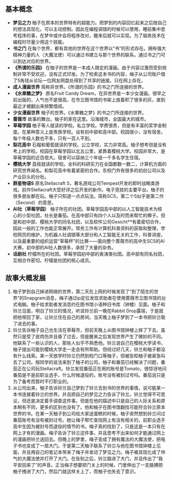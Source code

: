 ## 基本概念



- **梦见之力** 柚子在原本的世界特有的超能力。把梦到的内容回忆起来之后按自己的想法具现化。可以主动控制。因此在编程调错的时候可以使用，睡前集中思考程序的事，在梦中或许会将程序改对，醒来后就可以实现。为了锻炼技术在编程时尽量少用这个技能。
- **书之门** 在每个世界，都有其他的世界在这个世界以“书”的形式存在。拥有强大精神力量的人（大魔法使）可以通过书建立与那个世界的联系。通过书之门可以到达对应的世界。
- **《所谓的乐园》** 在柚子的世界是一本成人限定的漫画。由于内容过激而受到规制非常不受欢迎，没有正式印发。为了检索这本书的内容，梅子从公司账户借了5角钱从论坛一位网友网盘处得到了共享的链接。只在网上存在。
- **成人漫画世界** 简称异世界。《所谓的乐园》的书之门所连接的世界。
- **《水果糖之梦》** 原名Fruit Candy Dream，在异世界是一本少女漫画。很早之前出版的，人气也不是很高，在市立图书馆的书架上放着积了很多的灰，直到最近才被翻出来频繁借阅。
- **少女漫画世界** 柚子的世界。《水果糖之梦》的书之门所连接的世界。
- **蔷薇市** 故事的舞台。柚子的家在这里。沿海城市，全国最大的城市。
- **草莓学园** 柚子等人就读的学校。私立学校。学费很贵，但是有丰富的奖学金制度。在某种意义上是贵族学校。设有初中部和高中部。校园很小，没有宿舍。每个年级人数也不多，只有一百人不到。
- **梨花高中** 石榴和葡萄就读的学校。公立学校，实力非常高。柚子想考但是没有考上的学校。校园在草莓学园以北五公里，紧靠着樱桃大学。校园非常大，是草莓学园的近百倍大。宿舍可以容纳三个年级一千多名学生住宿。
- **樱桃大学** 荔枝就读的学校。全科的科研实力在全国都数一数二，计算机方面的研究世界闻名。和梨花高中有着紧密的合作。东校门外有很多的初创公司以及产业巨头的分社。
- **群星物语S** 原名Stellacraft S，著名游戏公司Tempest开发的即时战略类游戏。前作Stellacraft大受好评之后开发的新作。电子竞技的主要平台。柚子的很多朋友都在玩。柚子只知道一点点玩法。简称SCS，第二个S似乎是第二作（Second）的意思。
- **AI社（草莓学园）** 柚子所在的社团。草莓学园高中部的以人工智能技术为核心的小型社团，社长是番茄。在高中部只有四个人以及时而来帮忙的椰子。但是和初中部、樱桃大学的同名社团，以及软件公司Gesicht\*\*有着密切合作，因此一般的工作也能正常展开。常务工作有计算机科普资料的获取和整理，学校网页的维护，为机器人社调错等大部分和人工智能无关的工作，科普讲座，以及最重要的组织运营“草莓杯”的比赛——面向整个蔷薇市的高中生SCS的AI大赛。初中部的AI社人数很多，承担了大量的杂务。
- **话剧社** 柠檬所在的社团。草莓学园初中部的表演类社团。高中部有同名社团，互相合作密切。柠檬是社团的核心成员。


## 故事大概发展

1. 柚子梦到自己掉进网络的世界，第二天在上网的时候发现了“到了陌生的世界”的Snapgram消息，梅子通过ip定位发现求助者在使用蔷薇市立图书馆的台式电脑。柚子给求助者发消息约在图书馆小语种旧书库（钟楼）见面。柚子和铃兰见面，明白了铃兰的情况，听说铃兰前一晚在Rabbit Drop露宿，于是就把他带回了家，让铃兰住在自己的房间。当天晚上柚子梦到了一本书把铃兰吸了进去的事。
2. 铃兰告诉柚子自己也生活在草莓市，但前天晚上从图书馆钟楼上摔了下去。虽然只是受了皮肉伤并且昏了过去，但是醒来之后发现世界产生了微妙的不同。他联系了一些认识的人，那些人似乎不熟悉他。铃兰说自己在樱桃大学读书，柚子提出可能到樱桃大学走一走会有所帮助。但经过好几天，铃兰和柚子都没有什么线索。某一天放学时铃兰仍然到校门口等柚子，但被告知柚子被紧急叫去了公司。按同学的说法来到了柚子的公司，柚子和番茄已经解决了问题，番茄正在公司玩Stellacraft。铃兰发现番茄正在用的账号是Tomato，很惊讶地问番茄是不是前职业选手，什么时候退役的，账号没有被封过号吗。番茄说只是为了备考而暂时不打职业的。
3. 从公司出来，柚子告诉铃兰自己梦到了铃兰去到书的世界的事情，说可能某一本书连接着铃兰的世界。并且把自己的梦见之力告诉了铃兰。铃兰觉得不可思议，但还是决定着手调查这件事。但是在他的描述中只是自己的人际关系和原本稍有不同，更多的区别也没有了。他和柚子在图书馆翻找可能符合铃兰原本世界的书。在某一天柚子到公司给大家送蛋糕的时候，柚子突然想到铃兰问过番茄账号有没有被封过号。她让梅子帮忙查找网上有没有相关的，前职业选手高中生因为被封号而退役的情节的书。梅子真的找到了，只是这是一本只有在网上才有的漫画。梅子告诉了铃兰这件事，并且思考不出来如何才能通过网上的漫画把铃兰送回去。但晚上的梦里，梅子变成了拥有魔法的大魔法使，把电子书也变成了一扇大门。于是第二天柚子联系了铃兰与他在图书馆钟楼上见面，并且用自己的笔记本带来了梅子并发动了梦见之力。梅子被具现化成了帅气的大魔法使并打开了大门。在告别之后，铃兰踏进了大门，并且传出了“我平安回来了”的声音。正当梅子想要把门关上的时候，门里伸出了一支胳膊把柚子拽进了大门，然后门就这样关上了，而柚子也失去了意识。
